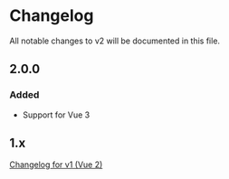 # Changelog

All notable changes to v2 will be documented in this file.

## 2.0.0

### Added
- Support for Vue 3

## 1.x

[Changelog for v1 (Vue 2)](https://github.com/dumptyd/vue-css-donut-chart/blob/master/CHANGELOG.md)
